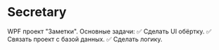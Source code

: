 # Secretary
WPF проект "Заметки". 
Основные задачи:
:white_check_mark: Сделать UI обёртку.
:white_check_mark: Связать проект с базой данных.
:white_check_mark: Сделать логику.
